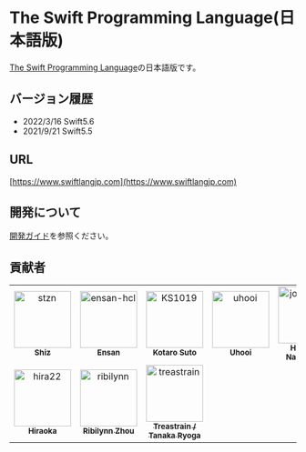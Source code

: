 # The Swift Programming Language\(日本語版\)

[The Swift Programming Language](https://docs.swift.org/swift-book/)の日本語版です。

## バージョン履歴

- 2022/3/16 Swift5.6
- 2021/9/21 Swift5.5

## URL

[https://www.swiftlangjp.com](https://www.swiftlangjp.com)

## 開発について

[開発ガイド](https://github.com/stzn/the-swift-programming-language-jp/tree/fb429c05ba8213016ca97e93f9454d86ed274ab7/CONTRIBUTION.md)を参照ください。

## 貢献者

<!-- readme: contributors -start -->
<table>
<tr>
    <td align="center">
        <a href="https://github.com/stzn">
            <img src="https://avatars.githubusercontent.com/u/35151927?v=4" width="100;" alt="stzn"/>
            <br />
            <sub><b>Shiz</b></sub>
        </a>
    </td>
    <td align="center">
        <a href="https://github.com/ensan-hcl">
            <img src="https://avatars.githubusercontent.com/u/63481257?v=4" width="100;" alt="ensan-hcl"/>
            <br />
            <sub><b>Ensan</b></sub>
        </a>
    </td>
    <td align="center">
        <a href="https://github.com/KS1019">
            <img src="https://avatars.githubusercontent.com/u/6828522?v=4" width="100;" alt="KS1019"/>
            <br />
            <sub><b>Kotaro Suto</b></sub>
        </a>
    </td>
    <td align="center">
        <a href="https://github.com/uhooi">
            <img src="https://avatars.githubusercontent.com/u/21194714?v=4" width="100;" alt="uhooi"/>
            <br />
            <sub><b>Uhooi</b></sub>
        </a>
    </td>
    <td align="center">
        <a href="https://github.com/jollyjoester">
            <img src="https://avatars.githubusercontent.com/u/2178775?v=4" width="100;" alt="jollyjoester"/>
            <br />
            <sub><b>Hideyuki Nanashima</b></sub>
        </a>
    </td>
    <td align="center">
        <a href="https://github.com/gitbook-bot">
            <img src="https://avatars.githubusercontent.com/u/31919211?v=4" width="100;" alt="gitbook-bot"/>
            <br />
            <sub><b>GitBook Bot</b></sub>
        </a>
    </td></tr>
<tr>
    <td align="center">
        <a href="https://github.com/hira22">
            <img src="https://avatars.githubusercontent.com/u/31942637?v=4" width="100;" alt="hira22"/>
            <br />
            <sub><b>Hiraoka</b></sub>
        </a>
    </td>
    <td align="center">
        <a href="https://github.com/ribilynn">
            <img src="https://avatars.githubusercontent.com/u/11924267?v=4" width="100;" alt="ribilynn"/>
            <br />
            <sub><b>Ribilynn Zhou</b></sub>
        </a>
    </td>
    <td align="center">
        <a href="https://github.com/treastrain">
            <img src="https://avatars.githubusercontent.com/u/13805382?v=4" width="100;" alt="treastrain"/>
            <br />
            <sub><b>Treastrain / Tanaka Ryoga</b></sub>
        </a>
    </td></tr>
</table>
<!-- readme: contributors -end -->